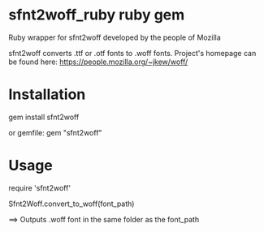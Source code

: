 # sfnt2woff_ruby ruby gem
Ruby wrapper for sfnt2woff developed by the people of Mozilla

sfnt2woff converts .ttf or .otf fonts to .woff fonts. Project's homepage can be found here: https://people.mozilla.org/~jkew/woff/

Installation
=======

gem install sfnt2woff

or gemfile: gem "sfnt2woff"

Usage
=======

require 'sfnt2woff'

Sfnt2Woff.convert_to_woff(font_path)

==> Outputs .woff font in the same folder as the font_path
